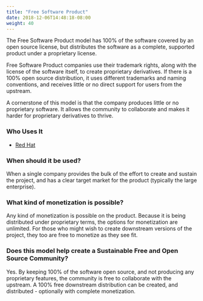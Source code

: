 ```yaml
---
title: "Free Software Product"
date: 2018-12-06T14:48:18-08:00
weight: 40
---
```


The Free Software Product model has 100% of the software covered by an open
source license, but distributes the software as a complete, supported product
under a proprietary license.

Free Software Product companies use their trademark rights, along with the license
of the software itself, to create proprietary derivatives. If there is a 100%
open source distribution, it uses different trademarks and naming conventions, and
receives little or no direct support for users from the upstream.

A cornerstone of this model is that the company produces little or no proprietary
software. It allows the community to collaborate and makes it harder for proprietary
derivatives to thrive.

### Who Uses It

* [Red Hat](https://www.redhat.com)

### When should it be used?

When a single company provides the bulk of the effort to create and sustain
the project, and has a clear target market for the product (typically the large
enterprise).

### What kind of monetization is possible?

Any kind of monetization is possible on the product. Because it is being distributed
under proprietary terms, the options for monetization are unlimited. For those who
might wish to create downstream versions of the project, they too are free to monetize
as they see fit.

### Does this model help create a Sustainable Free and Open Source Community?

Yes. By keeping 100% of the software open source, and not producing any proprietary
features, the community is free to collaborate with the upstream. A 100% free downstream
distribution can be created, and distributed - optionally with complete monetization.
